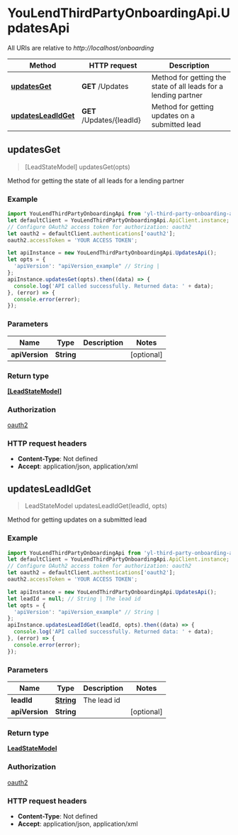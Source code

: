 # YouLendThirdPartyOnboardingApi.UpdatesApi

All URIs are relative to *http://localhost/onboarding*

Method | HTTP request | Description
------------- | ------------- | -------------
[**updatesGet**](UpdatesApi.md#updatesGet) | **GET** /Updates | Method for getting the state of all leads for a lending partner
[**updatesLeadIdGet**](UpdatesApi.md#updatesLeadIdGet) | **GET** /Updates/{leadId} | Method for getting updates on a submitted lead



## updatesGet

> [LeadStateModel] updatesGet(opts)

Method for getting the state of all leads for a lending partner

### Example

```javascript
import YouLendThirdPartyOnboardingApi from 'yl-third-party-onboarding-api-client';
let defaultClient = YouLendThirdPartyOnboardingApi.ApiClient.instance;
// Configure OAuth2 access token for authorization: oauth2
let oauth2 = defaultClient.authentications['oauth2'];
oauth2.accessToken = 'YOUR ACCESS TOKEN';

let apiInstance = new YouLendThirdPartyOnboardingApi.UpdatesApi();
let opts = {
  'apiVersion': "apiVersion_example" // String | 
};
apiInstance.updatesGet(opts).then((data) => {
  console.log('API called successfully. Returned data: ' + data);
}, (error) => {
  console.error(error);
});

```

### Parameters


Name | Type | Description  | Notes
------------- | ------------- | ------------- | -------------
 **apiVersion** | **String**|  | [optional] 

### Return type

[**[LeadStateModel]**](LeadStateModel.md)

### Authorization

[oauth2](../README.md#oauth2)

### HTTP request headers

- **Content-Type**: Not defined
- **Accept**: application/json, application/xml


## updatesLeadIdGet

> LeadStateModel updatesLeadIdGet(leadId, opts)

Method for getting updates on a submitted lead

### Example

```javascript
import YouLendThirdPartyOnboardingApi from 'yl-third-party-onboarding-api-client';
let defaultClient = YouLendThirdPartyOnboardingApi.ApiClient.instance;
// Configure OAuth2 access token for authorization: oauth2
let oauth2 = defaultClient.authentications['oauth2'];
oauth2.accessToken = 'YOUR ACCESS TOKEN';

let apiInstance = new YouLendThirdPartyOnboardingApi.UpdatesApi();
let leadId = null; // String | The lead id
let opts = {
  'apiVersion': "apiVersion_example" // String | 
};
apiInstance.updatesLeadIdGet(leadId, opts).then((data) => {
  console.log('API called successfully. Returned data: ' + data);
}, (error) => {
  console.error(error);
});

```

### Parameters


Name | Type | Description  | Notes
------------- | ------------- | ------------- | -------------
 **leadId** | [**String**](.md)| The lead id | 
 **apiVersion** | **String**|  | [optional] 

### Return type

[**LeadStateModel**](LeadStateModel.md)

### Authorization

[oauth2](../README.md#oauth2)

### HTTP request headers

- **Content-Type**: Not defined
- **Accept**: application/json, application/xml

